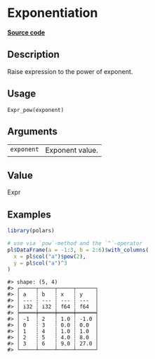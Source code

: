 

# Exponentiation

[**Source code**](https://github.com/pola-rs/r-polars/tree/main/R/expr__expr.R#L2149)

## Description

Raise expression to the power of exponent.

## Usage

<pre><code class='language-R'>Expr_pow(exponent)
</code></pre>

## Arguments

<table>
<tr>
<td style="white-space: nowrap; font-family: monospace; vertical-align: top">
<code id="Expr_pow_:_exponent">exponent</code>
</td>
<td>
Exponent value.
</td>
</tr>
</table>

## Value

Expr

## Examples

``` r
library(polars)

# use via `pow`-method and the `^`-operator
pl$DataFrame(a = -1:3, b = 2:6)$with_columns(
  x = pl$col("a")$pow(2),
  y = pl$col("a")^3
)
```

    #> shape: (5, 4)
    #> ┌─────┬─────┬─────┬──────┐
    #> │ a   ┆ b   ┆ x   ┆ y    │
    #> │ --- ┆ --- ┆ --- ┆ ---  │
    #> │ i32 ┆ i32 ┆ f64 ┆ f64  │
    #> ╞═════╪═════╪═════╪══════╡
    #> │ -1  ┆ 2   ┆ 1.0 ┆ -1.0 │
    #> │ 0   ┆ 3   ┆ 0.0 ┆ 0.0  │
    #> │ 1   ┆ 4   ┆ 1.0 ┆ 1.0  │
    #> │ 2   ┆ 5   ┆ 4.0 ┆ 8.0  │
    #> │ 3   ┆ 6   ┆ 9.0 ┆ 27.0 │
    #> └─────┴─────┴─────┴──────┘
